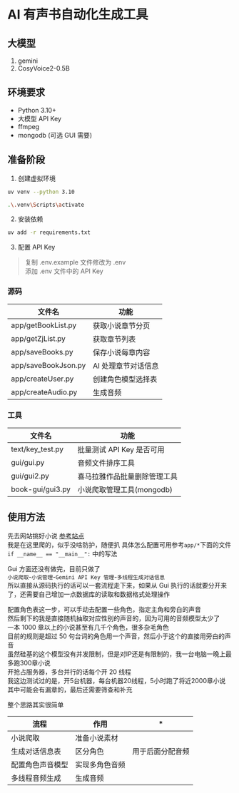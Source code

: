 # AI 有声书自动化生成工具

## 大模型

1. gemini
2. CosyVoice2-0.5B

## 环境要求

-   Python 3.10+
-   大模型 API Key
-   ffmpeg
-   mongodb (可选 GUI 需要)

## 准备阶段

1. 创建虚拟环境

```bash
uv venv --python 3.10
```

```bash
.\.venv\Scripts\activate
```

2. 安装依赖

```bash
uv add -r requirements.txt
```

3. 配置 API Key

> 复制 .env.example 文件修改为 .env  
> 添加 .env 文件中的 API Key

### 源码

| 文件名              | 功能                |
| ------------------- | ------------------- |
| app/getBookList.py  | 获取小说章节分页    |
| app/getZjList.py    | 获取章节列表        |
| app/saveBooks.py    | 保存小说每章内容    |
| app/saveBookJson.py | AI 处理章节对话信息 |
| app/createUser.py   | 创建角色模型选择表  |
| app/createAudio.py  | 生成音频            |

### 工具

| 文件名           | 功能                         |
| ---------------- | ---------------------------- |
| text/key_test.py | 批量测试 API Key 是否可用    |
| gui/gui.py       | 音频文件排序工具             |
| gui/gui2.py      | 喜马拉雅作品批量删除管理工具 |
| book-gui/gui3.py | 小说爬取管理工具(mongodb)    |

## 使用方法

先去网站挑好小说 [参考站点](https://m.ilwxs.com/)  
我是在这里爬的，似乎没啥防护，随便扒
具体怎么配置可用参考`app/*`下面的文件
`if __name__ == "__main__":` 中的写法

Gui 方面还没有做完，目前只做了  
`小说爬取`-`小说管理`-`Gemini API Key 管理`-`多线程生成对话信息`  
所以直接从源码执行的话可以一套流程走下来，如果从
Gui 执行的话就要分开来了，还需要自己增加一点数据库的读取和数据格式处理操作

配置角色表这一步，可以手动去配置一些角色，指定主角和旁白的声音  
然后剩下的我是直接随机抽取对应性别的声音的，因为可用的音频模型太少了  
一本 1000 章以上的小说甚至有几千个角色，很多杂毛角色  
目前的规则是超过 50 句台词的角色用一个声音，然后小于这个的直接用旁白的声音  
虽然硅基的这个模型没有并发限制，但是对IP还是有限制的，我一台电脑一晚上最多跑300章小说  
开抢占服务器，多台并行的话每个开 20 线程  
我这边测试过的是，开5台机器，每台机器20线程，5小时跑了将近2000章小说  
其中可能会有漏章的，最后还需要筛查和补充

整个思路其实很简单

| 流程             | 作用           | \*               |
| ---------------- | -------------- | ---------------- |
| 小说爬取         | 准备小说素材   |                  |
| 生成对话信息表   | 区分角色       | 用于后面分配音频 |
| 配置角色声音模型 | 实现多角色音频 |                  |
| 多线程音频生成   | 生成音频       |                  |
